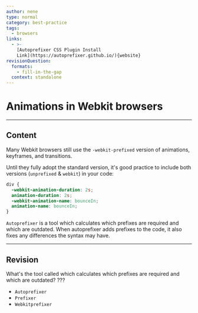 ```yaml
---
author: nene
type: normal
category: best-practice
tags:
  - browsers
links:
  - >-
    [Autoprefixer CSS Plugin Install
    Link](https://autoprefixer.github.io/){website}
revisionQuestion:
  formats:
    - fill-in-the-gap
  context: standalone
---
```


# Animations in Webkit browsers


---

## Content

Many Webkit browsers still use the `-webkit-prefixed` version of animations, keyframes, and transitions.

Until they fully adopt the standard version, it's good practice to include both versions (`unprefixed` & `webkit`) in your code:

```css
div {
  -webkit-animation-duration: 2s;
  animation-duration: 2s;
  -webkit-animation-name: bounceIn;
  animation-name: bounceIn;
}
```

`Autoprefixer` is a tool which calculates which prefixes are required and which are outdated. When autoprefixer adds prefixes to the code, it also fixes any differences the syntax may have.


---

## Revision

What's the tool called which calculates which prefixes are required and which are outdated? ???

- `Autoprefixer`
- `Prefixer`
- `Webkitprefixer`
